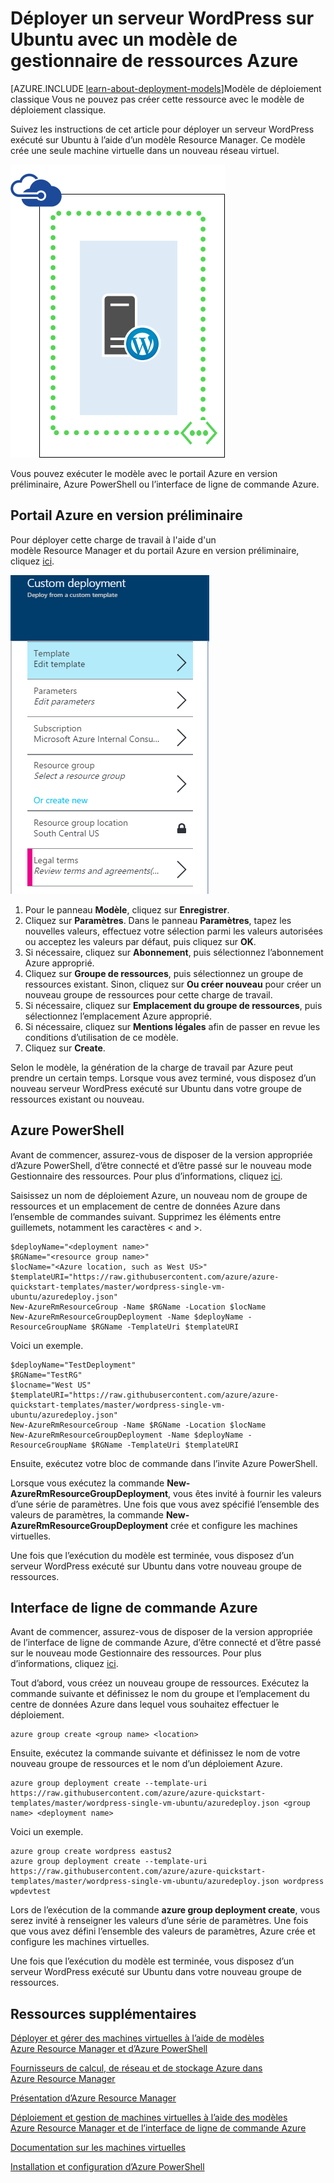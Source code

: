<properties
	pageTitle="WordPress sur Ubuntu avec un modèle ARM | Microsoft Azure"
	description="Déployer facilement un serveur WordPress exécutant Ubuntu à l’aide d’un modèle Resource Manager et du portail Azure en version préliminaire, d’Azure PowerShell et de l’interface de ligne de commande Azure."
	services="virtual-machines"
	documentationCenter=""
	authors="davidmu1"
	manager="timlt"
	editor=""
	tags="azure-resource-manager"/>

<tags
	ms.service="virtual-machines"
	ms.workload="infrastructure-services"
	ms.tgt_pltfrm="vm-linux"
	ms.devlang="na"
	ms.topic="article"
	ms.date="10/08/2015"
	ms.author="davidmu"/>

# Déployer un serveur WordPress sur Ubuntu avec un modèle de gestionnaire de ressources Azure

[AZURE.INCLUDE [learn-about-deployment-models](../../includes/learn-about-deployment-models-rm-include.md)]Modèle de déploiement classique Vous ne pouvez pas créer cette ressource avec le modèle de déploiement classique.

Suivez les instructions de cet article pour déployer un serveur WordPress exécuté sur Ubuntu à l’aide d’un modèle Resource Manager. Ce modèle crée une seule machine virtuelle dans un nouveau réseau virtuel.

![](./media/virtual-machines-workload-template-wordpress/one-server-wordpress.png)

Vous pouvez exécuter le modèle avec le portail Azure en version préliminaire, Azure PowerShell ou l’interface de ligne de commande Azure.

## Portail Azure en version préliminaire

Pour déployer cette charge de travail à l'aide d'un modèle Resource Manager et du portail Azure en version préliminaire, cliquez [ici](https://portal.azure.com/#create/Microsoft.Template/uri/https%3A%2F%2Fraw.githubusercontent.com%2FAzure%2Fazure-quickstart-templates%2Fmaster%2Fwordpress-single-vm-ubuntu%2Fazuredeploy.json).

![](./media/virtual-machines-workload-template-wordpress/azure-portal-template.png)

1.	Pour le panneau **Modèle**, cliquez sur **Enregistrer**.
2.	Cliquez sur **Paramètres**. Dans le panneau **Paramètres**, tapez les nouvelles valeurs, effectuez votre sélection parmi les valeurs autorisées ou acceptez les valeurs par défaut, puis cliquez sur **OK**.
3.	Si nécessaire, cliquez sur **Abonnement**, puis sélectionnez l’abonnement Azure approprié.
4.	Cliquez sur **Groupe de ressources**, puis sélectionnez un groupe de ressources existant. Sinon, cliquez sur **Ou créer nouveau** pour créer un nouveau groupe de ressources pour cette charge de travail.
5.	Si nécessaire, cliquez sur **Emplacement du groupe de ressources**, puis sélectionnez l’emplacement Azure approprié.
6.	Si nécessaire, cliquez sur **Mentions légales** afin de passer en revue les conditions d’utilisation de ce modèle.
7.	Cliquez sur **Create**.

Selon le modèle, la génération de la charge de travail par Azure peut prendre un certain temps. Lorsque vous avez terminé, vous disposez d’un nouveau serveur WordPress exécuté sur Ubuntu dans votre groupe de ressources existant ou nouveau.

## Azure PowerShell

Avant de commencer, assurez-vous de disposer de la version appropriée d’Azure PowerShell, d’être connecté et d’être passé sur le nouveau mode Gestionnaire des ressources. Pour plus d’informations, cliquez [ici](virtual-machines-deploy-rmtemplates-powershell.md#setting-up-powershell-for-resource-manager-templates).

Saisissez un nom de déploiement Azure, un nouveau nom de groupe de ressources et un emplacement de centre de données Azure dans l’ensemble de commandes suivant. Supprimez les éléments entre guillemets, notamment les caractères < and >.

	$deployName="<deployment name>"
	$RGName="<resource group name>"
	$locName="<Azure location, such as West US>"
	$templateURI="https://raw.githubusercontent.com/azure/azure-quickstart-templates/master/wordpress-single-vm-ubuntu/azuredeploy.json"
	New-AzureRmResourceGroup -Name $RGName -Location $locName
	New-AzureRmResourceGroupDeployment -Name $deployName -ResourceGroupName $RGName -TemplateUri $templateURI

Voici un exemple.

	$deployName="TestDeployment"
	$RGName="TestRG"
	$locname="West US"
	$templateURI="https://raw.githubusercontent.com/azure/azure-quickstart-templates/master/wordpress-single-vm-ubuntu/azuredeploy.json"
	New-AzureRmResourceGroup -Name $RGName -Location $locName
	New-AzureRmResourceGroupDeployment -Name $deployName -ResourceGroupName $RGName -TemplateUri $templateURI

Ensuite, exécutez votre bloc de commande dans l’invite Azure PowerShell.

Lorsque vous exécutez la commande **New-AzureRmResourceGroupDeployment**, vous êtes invité à fournir les valeurs d’une série de paramètres. Une fois que vous avez spécifié l’ensemble des valeurs de paramètres, la commande **New-AzureRmResourceGroupDeployment** crée et configure les machines virtuelles.

Une fois que l’exécution du modèle est terminée, vous disposez d’un serveur WordPress exécuté sur Ubuntu dans votre nouveau groupe de ressources.

## Interface de ligne de commande Azure

Avant de commencer, assurez-vous de disposer de la version appropriée de l’interface de ligne de commande Azure, d’être connecté et d’être passé sur le nouveau mode Gestionnaire des ressources. Pour plus d’informations, cliquez [ici](virtual-machines-deploy-rmtemplates-azure-cli.md#getting-ready).

Tout d’abord, vous créez un nouveau groupe de ressources. Exécutez la commande suivante et définissez le nom du groupe et l’emplacement du centre de données Azure dans lequel vous souhaitez effectuer le déploiement.

	azure group create <group name> <location>

Ensuite, exécutez la commande suivante et définissez le nom de votre nouveau groupe de ressources et le nom d’un déploiement Azure.

	azure group deployment create --template-uri https://raw.githubusercontent.com/azure/azure-quickstart-templates/master/wordpress-single-vm-ubuntu/azuredeploy.json <group name> <deployment name>

Voici un exemple.

	azure group create wordpress eastus2
	azure group deployment create --template-uri https://raw.githubusercontent.com/azure/azure-quickstart-templates/master/wordpress-single-vm-ubuntu/azuredeploy.json wordpress wpdevtest

Lors de l’exécution de la commande **azure group deployment create**, vous serez invité à renseigner les valeurs d’une série de paramètres. Une fois que vous avez défini l’ensemble des valeurs de paramètres, Azure crée et configure les machines virtuelles.

Une fois que l’exécution du modèle est terminée, vous disposez d’un serveur WordPress exécuté sur Ubuntu dans votre nouveau groupe de ressources.

## Ressources supplémentaires

[Déployer et gérer des machines virtuelles à l’aide de modèles Azure Resource Manager et d’Azure PowerShell](virtual-machines-deploy-rmtemplates-powershell.md)

[Fournisseurs de calcul, de réseau et de stockage Azure dans Azure Resource Manager](virtual-machines-azurerm-versus-azuresm.md)

[Présentation d’Azure Resource Manager](../resource-group-overview.md)

[Déploiement et gestion de machines virtuelles à l’aide des modèles Azure Resource Manager et de l’interface de ligne de commande Azure](virtual-machines-deploy-rmtemplates-azure-cli.md)

[Documentation sur les machines virtuelles](http://azure.microsoft.com/documentation/services/virtual-machines/)

[Installation et configuration d’Azure PowerShell](../install-configure-powershell.md)

<!---HONumber=Oct15_HO3-->